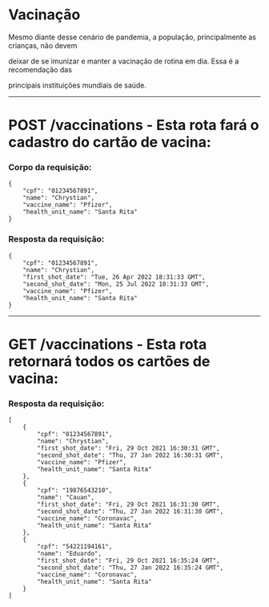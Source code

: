 # Vacinação

Mesmo diante desse cenário de pandemia, a população, principalmente as crianças, não devem 

deixar de se imunizar e manter a vacinação de rotina em dia. Essa é a recomendação das 

principais instituições mundiais de saúde.




----------------------------------------------------------------



# POST /vaccinations - Esta rota fará o cadastro do cartão de vacina:


  ### Corpo da requisição:

    {
        "cpf": "01234567891",
        "name": "Chrystian",
        "vaccine_name": "Pfizer",
        "health_unit_name": "Santa Rita"
    }


  ### Resposta da requisição:

    {
        "cpf": "01234567891",
        "name": "Chrystian",
        "first_shot_date": "Tue, 26 Apr 2022 18:31:33 GMT",
        "second_shot_date": "Mon, 25 Jul 2022 18:31:33 GMT",
        "vaccine_name": "Pfizer",
        "health_unit_name": "Santa Rita"
    }



----------------------------------------------------------------


# GET /vaccinations - Esta rota retornará todos os cartões de vacina:

### Resposta da requisição:

    [
        {
            "cpf": "01234567891",
            "name": "Chrystian",
            "first_shot_date": "Fri, 29 Oct 2021 16:30:31 GMT",
            "second_shot_date": "Thu, 27 Jan 2022 16:30:31 GMT",
            "vaccine_name": "Pfizer",
            "health_unit_name": "Santa Rita"
        },
        {
            "cpf": "19876543210",
            "name": "Cauan",
            "first_shot_date": "Fri, 29 Oct 2021 16:31:30 GMT",
            "second_shot_date": "Thu, 27 Jan 2022 16:31:30 GMT",
            "vaccine_name": "Coronavac",
            "health_unit_name": "Santa Rita"
        },
        {
            "cpf": "54221194161",
            "name": "Eduardo",
            "first_shot_date": "Fri, 29 Oct 2021 16:35:24 GMT",
            "second_shot_date": "Thu, 27 Jan 2022 16:35:24 GMT",
            "vaccine_name": "Coronavac",
            "health_unit_name": "Santa Rita"
        }
    ]